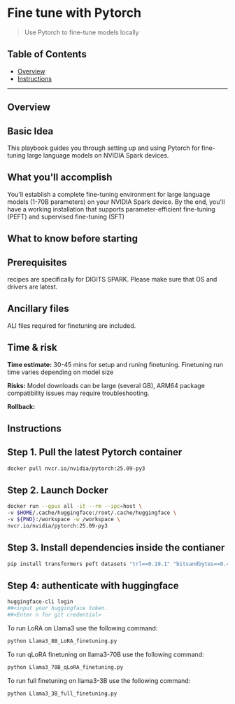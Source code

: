 # Fine tune with Pytorch

> Use Pytorch to fine-tune models locally

## Table of Contents

- [Overview](#overview)
- [Instructions](#instructions)

---

## Overview

## Basic Idea

This playbook guides you through setting up and using Pytorch for fine-tuning large language models on NVIDIA Spark devices.

## What you'll accomplish

You'll establish a complete fine-tuning environment for large language models (1-70B parameters) on your NVIDIA Spark device. By the end, you'll have a working installation that supports parameter-efficient fine-tuning (PEFT) and supervised fine-tuning (SFT)
## What to know before starting



## Prerequisites
recipes are specifically for DIGITS SPARK. Please make sure that OS and drivers are latest.


## Ancillary files

ALl files required for finetuning are included.

## Time & risk

**Time estimate:** 30-45 mins for setup and runing finetuning. Finetuning run time varies depending on model size 

**Risks:** Model downloads can be large (several GB), ARM64 package compatibility issues may require troubleshooting.

**Rollback:**

## Instructions

## Step 1.  Pull the latest Pytorch container

```bash
docker pull nvcr.io/nvidia/pytorch:25.09-py3
```

## Step 2. Launch Docker

```bash
docker run --gpus all -it --rm --ipc=host \
-v $HOME/.cache/huggingface:/root/.cache/huggingface \
-v ${PWD}:/workspace -w /workspace \
nvcr.io/nvidia/pytorch:25.09-py3

```

## Step 3. Install dependencies inside the contianer

```bash
pip install transformers peft datasets "trl==0.19.1" "bitsandbytes==0.48"
```

## Step 4: authenticate with huggingface

```bash
huggingface-cli login
##<input your huggingface token.
##<Enter n for git credential>

```
To run LoRA on Llama3 use the following command:

```bash
python Llama3_8B_LoRA_finetuning.py
```

To run qLoRA finetuning on llama3-70B use the following command:
```bash
python Llama3_70B_qLoRA_finetuning.py
```
To run full finetuning on llama3-3B use the following command:
```bash
python Llama3_3B_full_finetuning.py
```

